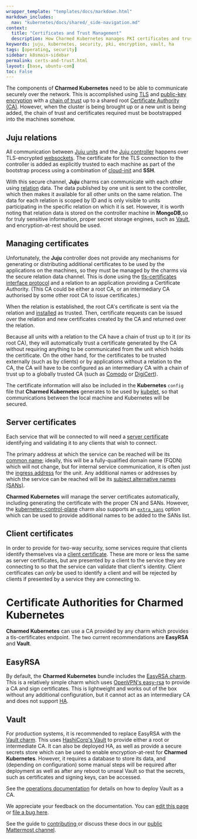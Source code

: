 ```yaml
---
wrapper_template: "templates/docs/markdown.html"
markdown_includes:
  nav: "kubernetes/docs/shared/_side-navigation.md"
context:
  title: "Certificates and Trust Management"
  description: How Charmed Kubernetes manages PKI certificates and trust
keywords: juju, kubernetes, security, pki, encryption, vault, ha
tags: [operating, security]
sidebar: k8smain-sidebar
permalink: certs-and-trust.html
layout: [base, ubuntu-com]
toc: False
---
```


The components of **Charmed Kubernetes**
need to be able to communicate securely over the network. This is accomplished
using [TLS][] and [public-key encryption][PKI] with a [chain of trust][] up
to a shared root [Certificate Authority (CA)][CA]. However, when the cluster
is being brought up or a new unit is being added, the chain of trust and
certificates required must be bootstrapped into the machines somehow.

## Juju relations

All communication between [Juju units][] and the [Juju controller][] happens
over TLS-encrypted [websockets][]. The certificate for the TLS connection to
the controller is added as explicitly trusted to each machine as part of the
bootstrap process using a combination of [cloud-init][] and **SSH**.

With this secure channel, **Juju** charms can communicate with each other using
[relation][] data. The data published by one unit is sent to the controller,
which then makes it available for all other units on the same relation. The
data for each relation is scoped by ID and is only visible to units
participating in the specific relation on which it is set. However, it is
worth noting that relation data is stored on the controller machine in
**MongoDB**,so for truly sensitive information, proper secret storage
engines, such as [Vault][vault-charm], and encryption-at-rest should be used.

## Managing certificates

Unfortunately, the **Juju** controller does not provide any mechanisms for
generating or distributing additional certificates to be used by the
applications on the machines, so they must be managed by the charms via the
secure relation data channel. This is done using the [tls-certificates][]
[interface protocol][interface] and a relation to an application providing a
Certificate Authority.  (This CA could be either a root CA, or an intermediary
CA authorised by some other root CA to issue certificates.)

When the relation is established, the root CA's certificate is sent via the
relation and [installed][install_ca_cert] as trusted. Then, certificate
requests can be issued over the relation and new certificates created by the CA
and returned over the relation.

Because all units with a relation to the CA have a chain of trust up to it (or
its root CA), they will automatically trust a certificate generated by the CA
without requiring anything to be communicated from the unit which holds the
certificate. On the other hand, for the certificates to be trusted externally
(such as by clients) or by applications without a relation to the CA, the CA
will have to be configured as an intermediary CA with a chain of trust up to a
globally trusted CA (such as [Comodo][] or [DigiCert][]).

The certificate information will also be included in the **Kubernetes** `config`
file that **Charmed Kubernetes** generates to be used by [kubelet][], so that communications
between the local machine and Kubernetes will be secured.

## Server certificates

Each service that will be connected to will need a [server certificate][]
identifying and validating it to any clients that wish to connect.

The primary address at which the service can be reached will be its [common
name][CN]; ideally, this will be a fully-qualified domain name (FQDN) which
will not change, but for internal service communication, it is often just the
[ingress address][network primitives] for the unit. Any additional names or
addresses by which the service can be reached will be its [subject alternative
names (SANs)][SANs].

**Charmed Kubernetes** will manage the server certificates automatically, including
generating the certificate with the proper CN and SANs. However, the
[kubernetes-control-plane][] charm also supports an [`extra_sans`][] option which
can be used to provide additional names to be added to the SANs list.

## Client certificates

In order to provide for two-way security, some services require that clients
identify themselves via a [client certificate][]. These are more or less the
same as server certificates, but are presented by a client to the service
they are connecting to so that the service can validate that client's identity.
Client certificates can _only_ be used to identify a client and will be
rejected by clients if presented by a service they are connecting to.

# Certificate Authorities for Charmed Kubernetes

**Charmed Kubernetes** can use a CA provided by any charm which provides a tls-certificates
endpoint. The two current recommendations are
**EasyRSA** and **Vault**.

## EasyRSA

By default, the **Charmed Kubernetes** bundle includes the [EasyRSA charm][easyrsa-charm]. This
is a relatively simple charm which uses [OpenVPN's easy-rsa][easy-rsa] to
provide a CA and sign certificates. This is lightweight and works out
of the box without any additional configuration, but it cannot act as an
intermediary CA and does not support [HA][].

## Vault

For production systems, it is recommended to replace EasyRSA with the [Vault
charm][vault-charm]. This uses [HashiCorp's Vault][vault] to provide either a
root or intermediate CA. It can also be deployed HA, as well as provide a secure
secrets store which can be used to enable encryption-at-rest for **Charmed Kubernetes**. However,
it requires a database to store its data, and (depending on configuration)
some manual steps will be required after deployment as well as after any reboot
to unseal Vault so that the secrets, such as certificates and signing keys, can
be accessed.

See the [operations documentation][vault-cdk] for details on how to deploy Vault as a CA.



[TLS]: https://www.networkworld.com/article/2303073/lan-wan/lan-wan-what-is-transport-layer-security-protocol.html
[PKI]: https://github.com/OpenVPN/easy-rsa/blob/master/doc/Intro-To-PKI.md
[chain of trust]: https://en.wikipedia.org/wiki/Chain_of_trust
[CA]: https://en.wikipedia.org/wiki/Certificate_authority
[Juju units]: https://juju.is/docs/juju/quick-reference
[Juju controller]: https://juju.is/docs/juju/quick-reference
[tls-certificates]: https://github.com/juju-solutions/interface-tls-certificates
[interface]: https://juju.is/docs/juju/quick-reference
[websockets]: https://en.wikipedia.org/wiki/WebSocket
[cloud-init]: https://cloud-init.io/
[relation]: https://juju.is/docs/juju/quick-reference
[vault-charm]: https://charmhub.io/vault
[vault]: https://www.vaultproject.io
[easyrsa-charm]: https://charmhub.io/containers-easyrsa
[easy-rsa]: https://github.com/OpenVPN/easy-rsa
[install_ca_cert]: https://charm-helpers.readthedocs.io/en/latest/api/charmhelpers.core.host.html#charmhelpers.core.host.install_ca_cert
[Comodo]: https://en.wikipedia.org/wiki/Comodo_Group
[DigiCert]: https://en.wikipedia.org/wiki/DigiCert
[kubelet]: https://kubernetes.io/docs/reference/command-line-tools-reference/kubelet/
[server certificate]: https://en.wikipedia.org/wiki/Public_key_certificate#TLS/SSL_server_certificate
[client certificate]: https://en.wikipedia.org/wiki/Public_key_certificate#TLS/SSL_client_certificate
[CN]: https://knowledge.digicert.com/solution/SO7239.html
[SANs]: https://en.wikipedia.org/wiki/Subject_Alternative_Name
[network primitives]: https://juju.is/docs/juju/quick-reference
[kubernetes-control-plane]: https://charmhub.io/kubernetes-control-plane
[`extra_sans`]:  https://charmhub.io/kubernetes-control-plane/configure
[HA]: https://en.wikipedia.org/wiki/High_availability
[vault-cdk]: /kubernetes/docs/using-vault

<!-- FEEDBACK -->
<div class="p-notification--information">
  <div class="p-notification__content">
    <p class="p-notification__message">We appreciate your feedback on the documentation. You can
    <a href="https://github.com/charmed-kubernetes/kubernetes-docs/edit/main/pages/k8s/certs-and-trust.md" >edit this page</a>
    or
    <a href="https://github.com/charmed-kubernetes/kubernetes-docs/issues/new">file a bug here</a>.</p>
    <p>See the guide to <a href="/kubernetes/docs/how-to-contribute"> contributing </a> or discuss these docs in our <a href="https://chat.charmhub.io/charmhub/channels/kubernetes"> public Mattermost channel</a>.</p>
  </div>
</div>

